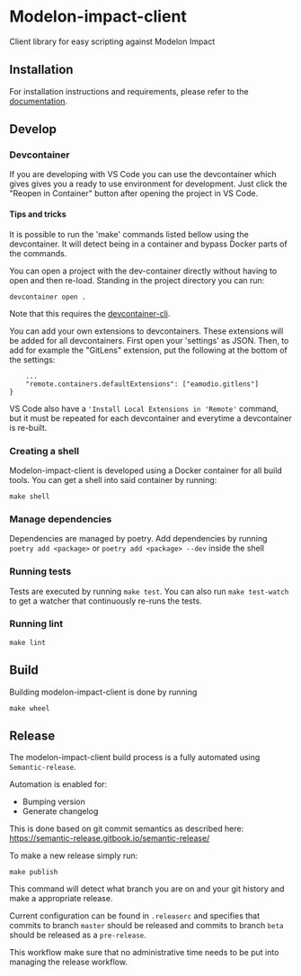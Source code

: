 # Modelon-impact-client
Client library for easy scripting against Modelon Impact

## Installation

For installation instructions and requirements, please refer to the [documentation](https://modelon-impact-client.readthedocs.io).

## Develop

### Devcontainer
If you are developing with VS Code you can use the devcontainer which gives gives you a ready to use environment for development. Just click the "Reopen in Container" button after opening the project in VS Code.

#### Tips and tricks
It is possible to run the 'make' commands listed bellow using the devcontainer. It will detect being in a container and bypass Docker parts of the commands.

You can open a project with the dev-container directly without having to open and then re-load. Standing in the project directory you can run:
```
devcontainer open .
```
Note that this requires the [devcontainer-cli](https://code.visualstudio.com/docs/remote/devcontainer-cli).

You can add your own extensions to devcontainers. These extensions will be added for all devcontainers. First open your 'settings' as JSON. Then, to add for example the "GitLens" extension, put the following at the bottom of the settings:
```
    ...
    "remote.containers.defaultExtensions": ["eamodio.gitlens"]
}
```
VS Code also have a `'Install Local Extensions in 'Remote'` command, but it must be repeated for each devcontainer and everytime a devcontainer is re-built.

### Creating a shell
Modelon-impact-client is developed using a Docker container for all build tools.
You can get a shell into said container by running:

```
make shell
```

### Manage dependencies
Dependencies are managed by poetry. Add dependencies by running 
`poetry add <package>`  or `poetry add <package> --dev` inside the shell

### Running tests

Tests are executed by running `make test`. You can also run `make test-watch` to get a watcher
that continuously re-runs the tests.

### Running lint
```
make lint
```

## Build

Building modelon-impact-client is done by running

```
make wheel
```

## Release

The modelon-impact-client build process is a fully automated using `Semantic-release`.

Automation is enabled for:
- Bumping version
- Generate changelog

This is done based on git commit semantics as described here: https://semantic-release.gitbook.io/semantic-release/

To make a new release simply run:
```
make publish
```

This command will detect what branch you are on and your git history and make a appropriate release.

Current configuration can be found in `.releaserc` and specifies that commits to branch `master` should be released and
commits to branch `beta` should be released as a `pre-release`.

This workflow make sure that no administrative time needs to be put into managing the release workflow.
